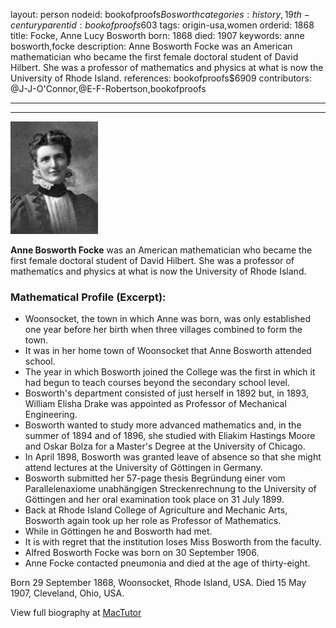 layout: person
nodeid: bookofproofs$Bosworth
categories: history,19th-century
parentid: bookofproofs$603
tags: origin-usa,women
orderid: 1868
title: Focke, Anne Lucy Bosworth
born: 1868
died: 1907
keywords: anne bosworth,focke
description: Anne Bosworth Focke was an American mathematician who became the first female doctoral student of David Hilbert. She was a professor of mathematics and physics at what is now the University of Rhode Island.
references: bookofproofs$6909
contributors: @J-J-O'Connor,@E-F-Robertson,bookofproofs

---



---

![Bosworth.jpg](https://github.com/bookofproofs/bookofproofs.github.io/blob/main/_sources/_assets/images/portraits/Bosworth.jpg?raw=true)

**Anne Bosworth Focke** was an American mathematician who became the first female doctoral student of David Hilbert. She was a professor of mathematics and physics at what is now the University of Rhode Island.

### Mathematical Profile (Excerpt):
* Woonsocket, the town in which Anne was born, was only established one year before her birth when three villages combined to form the town.
* It was in her home town of Woonsocket that Anne Bosworth attended school.
* The year in which Bosworth joined the College was the first in which it had begun to teach courses beyond the secondary school level.
* Bosworth's department consisted of just herself in 1892 but, in 1893, William Elisha Drake was appointed as Professor of Mechanical Engineering.
* Bosworth wanted to study more advanced mathematics and, in the summer of 1894 and of 1896, she studied with Eliakim Hastings Moore and Oskar Bolza for a Master's Degree at the University of Chicago.
* In April 1898, Bosworth was granted leave of absence so that she might attend lectures at the University of Göttingen in Germany.
* Bosworth submitted her 57-page thesis Begründung einer vom Parallelenaxiome unabhängigen Streckenrechnung to the University of Göttingen and her oral examination took place on 31 July 1899.
* Back at Rhode Island College of Agriculture and Mechanic Arts, Bosworth again took up her role as Professor of Mathematics.
* While in Göttingen he and Bosworth had met.
* It is with regret that the institution loses Miss Bosworth from the faculty.
* Alfred Bosworth Focke was born on 30 September 1906.
* Anne Focke contacted pneumonia and died at the age of thirty-eight.

Born 29 September 1868, Woonsocket, Rhode Island, USA. Died 15 May 1907, Cleveland, Ohio, USA.

View full biography at [MacTutor](https://mathshistory.st-andrews.ac.uk/Biographies/Bosworth/)

